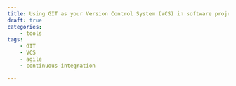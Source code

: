 ```yaml
---
title: Using GIT as your Version Control System (VCS) in software projects 
draft: true
categories:
    - tools
tags:
    - GIT
    - VCS
    - agile
    - continuous-integration

---
```


